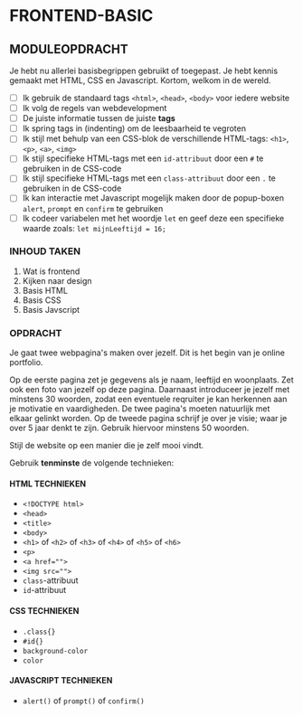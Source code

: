 # FRONTEND-BASIC

## MODULEOPDRACHT

Je hebt nu allerlei basisbegrippen gebruikt of toegepast. Je hebt kennis gemaakt met HTML, CSS en Javascript. Kortom, welkom in de wereld. 
- [ ]  Ik gebruik de standaard tags `<html>`, `<head>`, `<body>` voor iedere website
- [ ]  Ik volg de regels van webdevelopment
  - [ ]  De juiste informatie tussen de juiste __tags__
  - [ ]  Ik spring tags in (indenting) om de leesbaarheid te vegroten
- [ ]   Ik stijl met behulp van een CSS-blok de verschillende HTML-tags: `<h1>`, `<p>`, `<a>`, `<img>`
- [ ]  Ik stijl specifieke HTML-tags met een `id-attribuut` door een `#` te gebruiken in de CSS-code
- [ ]  Ik stijl specifieke HTML-tags met een `class-attribuut` door een `.` te gebruiken in de CSS-code
- [ ]  Ik kan interactie met Javascript mogelijk maken door de popup-boxen `alert`, `prompt` en `confirm` te gebruiken
- [ ]  Ik codeer variabelen met het woordje `let` en geef deze een specifieke waarde zoals: `let mijnLeeftijd = 16;`

### INHOUD TAKEN

1. Wat is frontend
2. Kijken naar design
3. Basis HTML
4. Basis CSS
5. Basis Javscript

### OPDRACHT

Je gaat twee webpagina's maken over jezelf. Dit is het begin van je online portfolio.

Op de eerste pagina zet je gegevens als je naam, leeftijd en woonplaats. Zet ook een foto van jezelf op deze pagina. Daarnaast introduceer je jezelf met minstens 30 woorden, zodat een eventuele reqruiter je kan herkennen aan je motivatie en vaardigheden.   De twee pagina's  moeten natuurlijk met elkaar gelinkt worden. Op de tweede pagina schrijf je over je visie; waar je over 5 jaar denkt te zijn. Gebruik hiervoor minstens 50 woorden.

Stijl de website op een manier die je zelf mooi vindt.

Gebruik __tenminste__ de volgende technieken:

#### HTML TECHNIEKEN

- `<!DOCTYPE html>`
- `<head>`
- `<title>`
- `<body>`
- `<h1>` of `<h2>` of `<h3>` of `<h4>` of `<h5>` of `<h6>`
- `<p>`
- `<a href="">`
- `<img src="">`
- `class`-attribuut
- `id`-attribuut

#### CSS TECHNIEKEN

- `.class{}`
- `#id{}`
- `background-color`
- `color`
  
#### JAVASCRIPT TECHNIEKEN

- `alert()` of `prompt()` of `confirm()`
